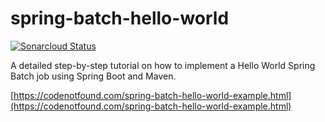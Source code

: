 # spring-batch-hello-world

[![Sonarcloud Status](https://sonarcloud.io/api/project_badges/measure?project=com.codenotfound%3Aspring-batch-hello-world&metric=alert_status)](https://sonarcloud.io/dashboard?id=com.codenotfound%3Aspring-batch-hello-world)

A detailed step-by-step tutorial on how to implement a Hello World Spring Batch job using Spring Boot and Maven.

[https://codenotfound.com/spring-batch-hello-world-example.html](https://codenotfound.com/spring-batch-hello-world-example.html)
